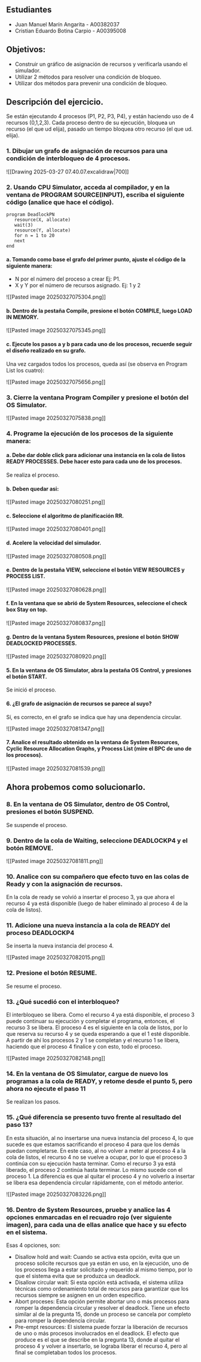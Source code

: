 ## Estudiantes

- Juan Manuel Marín Angarita - A00382037
- Cristian Eduardo Botina Carpio - A00395008

## Objetivos:

- Construir un gráfico de asignación de recursos y verificarla usando el simulador.
- Utilizar 2 métodos para resolver una condición de bloqueo.
- Utilizar dos métodos para prevenir una condición de bloqueo.

## Descripción del ejercicio.

Se están ejecutando 4 procesos (P1, P2, P3, P4), y están haciendo uso de 4 recursos (0,1,2,3). Cada proceso dentro de su ejecución, bloquea un recurso (el que ud elija), pasado un tiempo bloquea otro recurso (el que ud. elija).

### 1. Dibujar un grafo de asignación de recursos para una condición de interbloqueo de 4 procesos.
![[Drawing 2025-03-27 07.40.07.excalidraw|700]]
### 2. Usando CPU Simulator, acceda al compilador, y en la ventana de PROGRAM SOURCE(INPUT), escriba el siguiente código (analice que hace el código).

```
program DeadlockPN
   resource(X, allocate)
   wait(3)
   resource(Y, allocate)
   for n = 1 to 20
   next
end
```

#### a. Tomando como base el grafo del primer punto, ajuste el código de la siguiente manera:

- N por el número del proceso a crear Ej: P1.
- X y Y por el número de recursos asignado. Ej: 1 y 2

![[Pasted image 20250327075304.png]]

#### b. Dentro de la pestaña Compile, presione el botón COMPILE, luego LOAD IN MEMORY.

![[Pasted image 20250327075345.png]]

#### c. Ejecute los pasos a y b para cada uno de los procesos, recuerde seguir el diseño realizado en su grafo.

Una vez cargados todos los procesos, queda así (se observa en Program List los cuatro):

![[Pasted image 20250327075656.png]]

### 3. Cierre la ventana Program Compiler y presione el botón del OS Simulator.

![[Pasted image 20250327075838.png]]

### 4. Programe la ejecución de los procesos de la siguiente manera:
#### a. Debe dar doble click para adicionar una instancia en la cola de listos READY PROCESSES. Debe hacer esto para cada uno de los procesos.

Se realiza el proceso.

#### b. Deben quedar asi:

![[Pasted image 20250327080251.png]]

#### c. Seleccione el algoritmo de planificación RR.

![[Pasted image 20250327080401.png]]

#### d. Acelere la velocidad del simulador.

![[Pasted image 20250327080508.png]]

#### e. Dentro de la pestaña VIEW, seleccione el botón VIEW RESOURCES y PROCESS LIST.

![[Pasted image 20250327080628.png]]

#### f. En la ventana que se abrió de System Resources, seleccione el check box Stay on top.
![[Pasted image 20250327080837.png]]

#### g. Dentro de la ventana System Resources, presione el botón SHOW DEADLOCKED PROCESSES.

![[Pasted image 20250327080920.png]]

#### 5. En la ventana de OS Simulator, abra la pestaña OS Control, y presiones el botón START.

Se inició el proceso.

#### 6. ¿El grafo de asignación de recursos se parece al suyo?

Sí, es correcto, en el grafo se indica que hay una dependencia circular.

![[Pasted image 20250327081347.png]]

#### 7. Analice el resultado obtenido en la ventana de System Resources, Cyclic Resource Allocation Graphs, y Process List (mire el BPC de uno de los procesos).

![[Pasted image 20250327081539.png]]

## Ahora probemos como solucionarlo.
### 8. En la ventana de OS Simulator, dentro de OS Control, presiones el botón SUSPEND.

Se suspende el proceso.

### 9. Dentro de la cola de Waiting, seleccione DEADLOCKP4 y el botón REMOVE.

![[Pasted image 20250327081811.png]]

### 10. Analice con su compañero que efecto tuvo en las colas de Ready y con la asignación de recursos.

En la cola de ready se volvió a insertar el proceso 3, ya que ahora el recurso 4 ya está disponible (luego de haber eliminado al proceso 4 de la cola de listos).

### 11. Adicione una nueva instancia a la cola de READY del proceso DEADLOCKP4

Se inserta la nueva instancia del proceso 4.

![[Pasted image 20250327082015.png]]

### 12. Presione el botón RESUME.

Se resume el proceso.

### 13. ¿Qué sucedió con el interbloqueo?

El interbloqueo se libera. Como el recurso 4 ya está disponible, el proceso 3 puede continuar su ejecución y completar el programa, entonces, el recurso 3 se libera. El proceso 4 es el siguiente en la cola de listos, por lo que reserva su recurso 4 y se queda esperando a que el 1 esté disponible. A partir de ahí los procesos 2 y 1 se completan y el recurso 1 se libera, haciendo que el proceso 4 finalice y con esto, todo el proceso.

![[Pasted image 20250327082148.png]]

### 14. En la ventana de OS Simulator, cargue de nuevo los programas a la cola de READY, y retome desde el punto 5, pero ahora no ejecute el paso 11

Se realizan los pasos.

### 15. ¿Qué diferencia se presento tuvo frente al resultado del paso 13? 

En esta situación, al no insertarse una nueva instancia del proceso 4, lo que sucede es que estamos sacrificando el proceso 4 para que los demás puedan completarse. En este caso, al no volver a meter al proceso 4 a la cola de listos, el recurso 4 no se vuelve a ocupar, por lo que el proceso 3 continúa con su ejecución hasta terminar. Como el recurso 3 ya está liberado, el proceso 2 continúa hasta terminar. Lo mismo sucede con el proceso 1. La diferencia es que al quitar el proceso 4 y no volverlo a insertar se libera esa dependencia circular rápidamente, con el método anterior.


![[Pasted image 20250327083226.png]]

### 16. Dentro de System Resources, pruebe y analice las 4 opciones enmarcadas en el recuadro rojo (ver siguiente imagen), para cada una de ellas analice que hace y su efecto en el sistema.

Esas 4 opciones, son:

- Disallow hold and wait: Cuando se activa esta opción, evita que un proceso solicite recursos que ya están en uso, en la ejecución, uno de los procesos llega a estar solicitado y requerido al mismo tiempo, por lo que el sistema evita que se produzca un deadlock.
- Disallow circular wait: Si esta opción está activada, el sistema utiliza técnicas como ordenamiento total de recursos para garantizar que los recursos siempre se asignen en un orden específico.
- Abort proceses: Esta opción permite abortar uno o más procesos para romper la dependencia circular y resolver el deadlock. Tiene un efecto similar al de la pregunta 15, donde un proceso se cancela por completo para romper la dependencia circular.
- Pre-empt resources: El sistema puede forzar la liberación de recursos de uno o más procesos involucrados en el deadlock. El efecto que produce es el que se describe en la pregunta 13, donde al quitar el proceso 4 y volver a insertarlo, se lograba liberar el recurso 4, pero al final se completaban todos los procesos.